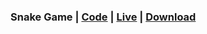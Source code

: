 ### Snake Game | [Code](https://github.com/irahuldutta02/javascript-projects-01/tree/main/snake-game) | [Live](https://irahuldutta02.github.io/javascript-projects-01/snake-game) | [Download](https://minhaskamal.github.io/DownGit/#/home?url=https://github.com/irahuldutta02/javascript-projects-01/tree/main/snake-game)